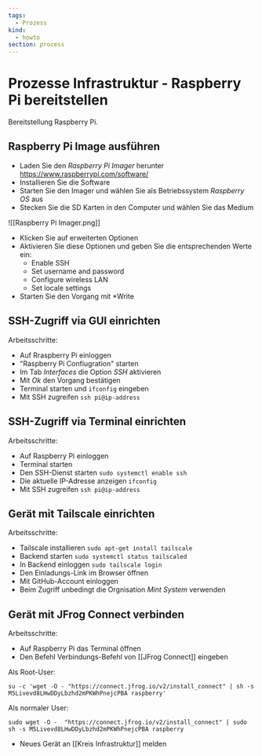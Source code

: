```yaml
---
tags:
  - Prozess
kind:
  - howto
section: process
---
```


# Prozesse Infrastruktur - Raspberry Pi bereitstellen

Bereitstellung Raspberry Pi.

## Raspberry Pi Image ausführen

- Laden Sie den _Raspberry Pi Imager_ herunter <https://www.raspberrypi.com/software/>
- Installieren Sie die Software
- Starten Sie den Imager und wählen Sie als Betriebssystem _Raspberry OS_ aus
- Stecken Sie die SD Karten in den Computer und wählen Sie das Medium

![[Raspberry Pi Imager.png]]

- Klicken Sie auf erweiterten Optionen
- Aktivieren Sie diese Optionen und geben Sie die entsprechenden Werte ein:
  - Enable SSH
  - Set username and password
  - Configure wireless LAN
  - Set locale settings
- Starten Sie den Vorgang mit \*Write

## SSH-Zugriff via GUI einrichten

Arbeitsschritte:

- Auf Rraspberry Pi einloggen
- "Raspberry Pi Confiugration" starten
- Im Tab _Interfaces_ die Option _SSH_ aktivieren
- Mit _Ok_ den Vorgang bestätigen
- Terminal starten und `ifconfig` eingeben
- Mit SSH zugreifen `ssh pi@ip-address`

## SSH-Zugriff via Terminal einrichten

Arbeitsschritte:

- Auf Raspberry Pi einloggen
- Terminal starten
- Den SSH-Dienst starten `sudo systemctl enable ssh`
- Die aktuelle IP-Adresse anzeigen `ifconfig`
- Mit SSH zugreifen `ssh pi@ip-address`

## Gerät mit Tailscale einrichten

Arbeitsschritte:

- Tailscale installieren `sudo apt-get install tailscale`
- Backend starten `sudo systemctl status tailscaled`
- In Backend einloggen `sudo tailscale login`
- Den Einladungs-Link im Browser öffnen
- Mit GitHub-Account einloggen
- Beim Zugriff unbedingt die Orgnisation _Mint System_ verwenden

## Gerät mit JFrog Connect verbinden

Arbeitsschritte:

- Auf Raspberry Pi das Terminal öffnen
- Den Befehl Verbindungs-Befehl von [[JFrog Connect]] eingeben

Als Root-User:

```
su -c 'wget -O - "https://connect.jfrog.io/v2/install_connect" | sh -s M5Livevd8LHwDDyLbzhd2mPKWhPnejcPBA raspberry'
```

Als normaler User:

```
sudo wget -O -  "https://connect.jfrog.io/v2/install_connect" | sudo sh -s M5Livevd8LHwDDyLbzhd2mPKWhPnejcPBA raspberry
```

- Neues Gerät an [[Kreis Infrastruktur]] melden
